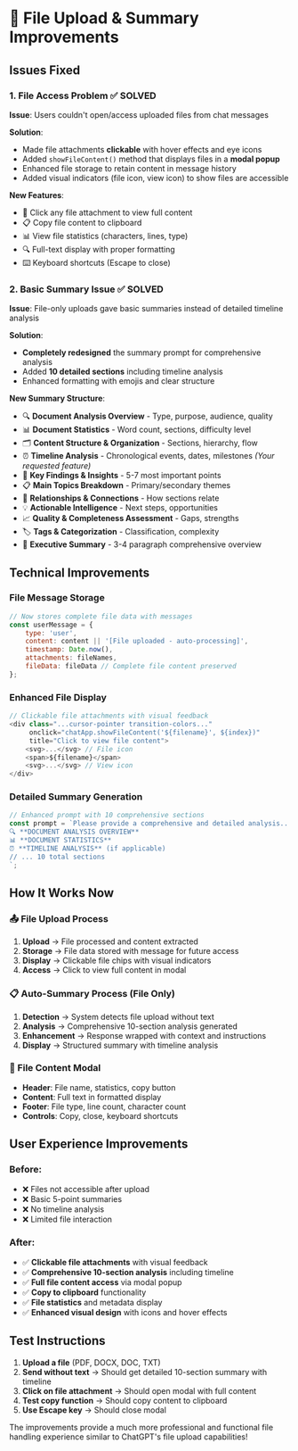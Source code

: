 # 🚀 File Upload & Summary Improvements

## Issues Fixed

### 1. **File Access Problem** ✅ SOLVED
**Issue**: Users couldn't open/access uploaded files from chat messages

**Solution**: 
- Made file attachments **clickable** with hover effects and eye icons
- Added `showFileContent()` method that displays files in a **modal popup**
- Enhanced file storage to retain content in message history
- Added visual indicators (file icon, view icon) to show files are accessible

**New Features**:
- 📄 Click any file attachment to view full content
- 📋 Copy file content to clipboard
- 📊 View file statistics (characters, lines, type)
- 🔍 Full-text display with proper formatting
- ⌨️ Keyboard shortcuts (Escape to close)

### 2. **Basic Summary Issue** ✅ SOLVED
**Issue**: File-only uploads gave basic summaries instead of detailed timeline analysis

**Solution**: 
- **Completely redesigned** the summary prompt for comprehensive analysis
- Added **10 detailed sections** including timeline analysis
- Enhanced formatting with emojis and clear structure

**New Summary Structure**:
- 🔍 **Document Analysis Overview** - Type, purpose, audience, quality
- 📊 **Document Statistics** - Word count, sections, difficulty level
- 🗂️ **Content Structure & Organization** - Sections, hierarchy, flow
- ⏰ **Timeline Analysis** - Chronological events, dates, milestones *(Your requested feature)*
- 🎯 **Key Findings & Insights** - 5-7 most important points
- 📋 **Main Topics Breakdown** - Primary/secondary themes
- 🔗 **Relationships & Connections** - How sections relate
- 💡 **Actionable Intelligence** - Next steps, opportunities
- 📈 **Quality & Completeness Assessment** - Gaps, strengths
- 🏷️ **Tags & Categorization** - Classification, complexity
- 📝 **Executive Summary** - 3-4 paragraph comprehensive overview

## Technical Improvements

### File Message Storage
```javascript
// Now stores complete file data with messages
const userMessage = {
    type: 'user',
    content: content || '[File uploaded - auto-processing]',
    timestamp: Date.now(),
    attachments: fileNames,
    fileData: fileData // Complete file content preserved
};
```

### Enhanced File Display
```javascript
// Clickable file attachments with visual feedback
<div class="...cursor-pointer transition-colors..." 
     onclick="chatApp.showFileContent('${filename}', ${index})" 
     title="Click to view file content">
    <svg>...</svg> // File icon
    <span>${filename}</span>
    <svg>...</svg> // View icon
</div>
```

### Detailed Summary Generation
```javascript
// Enhanced prompt with 10 comprehensive sections
const prompt = `Please provide a comprehensive and detailed analysis...
🔍 **DOCUMENT ANALYSIS OVERVIEW**
📊 **DOCUMENT STATISTICS** 
⏰ **TIMELINE ANALYSIS** (if applicable)
// ... 10 total sections
`;
```

## How It Works Now

### 📤 File Upload Process
1. **Upload** → File processed and content extracted
2. **Storage** → File data stored with message for future access
3. **Display** → Clickable file chips with visual indicators
4. **Access** → Click to view full content in modal

### 📋 Auto-Summary Process (File Only)
1. **Detection** → System detects file upload without text
2. **Analysis** → Comprehensive 10-section analysis generated
3. **Enhancement** → Response wrapped with context and instructions
4. **Display** → Structured summary with timeline analysis

### 📄 File Content Modal
- **Header**: File name, statistics, copy button
- **Content**: Full text in formatted display
- **Footer**: File type, line count, character count
- **Controls**: Copy, close, keyboard shortcuts

## User Experience Improvements

### Before:
- ❌ Files not accessible after upload
- ❌ Basic 5-point summaries
- ❌ No timeline analysis
- ❌ Limited file interaction

### After:
- ✅ **Clickable file attachments** with visual feedback
- ✅ **Comprehensive 10-section analysis** including timeline
- ✅ **Full file content access** via modal popup
- ✅ **Copy to clipboard** functionality
- ✅ **File statistics** and metadata display
- ✅ **Enhanced visual design** with icons and hover effects

## Test Instructions

1. **Upload a file** (PDF, DOCX, DOC, TXT)
2. **Send without text** → Should get detailed 10-section summary with timeline
3. **Click on file attachment** → Should open modal with full content
4. **Test copy function** → Should copy content to clipboard
5. **Use Escape key** → Should close modal

The improvements provide a much more professional and functional file handling experience similar to ChatGPT's file upload capabilities! 